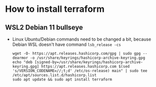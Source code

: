 # How to install terraform

## WSL2 Debian 11 bullseye
* Linux Ubuntu/Debian commands need to be changed a bit, because Debian WSL doesn't have command `lsb_release -cs`
  ~~~
  wget -O- https://apt.releases.hashicorp.com/gpg | sudo gpg --dearmor -o /usr/share/keyrings/hashicorp-archive-keyring.gpg
  echo "deb [signed-by=/usr/share/keyrings/hashicorp-archive-keyring.gpg] https://apt.releases.hashicorp.com $(sed 's/VERSION_CODENAME=//;t;d' /etc/os-release) main" | sudo tee /etc/apt/sources.list.d/hashicorp.list
  sudo apt update && sudo apt install terraform
  ~~~
